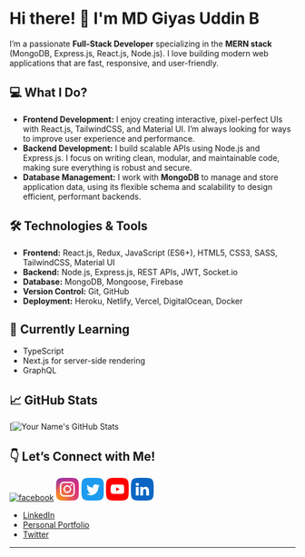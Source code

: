 # Hi there! 👋 I'm MD Giyas Uddin B 

I’m a passionate **Full-Stack Developer** specializing in the **MERN stack** (MongoDB, Express.js, React.js, Node.js). I love building modern web applications that are fast, responsive, and user-friendly.

## 💻 What I Do?
- **Frontend Development:** I enjoy creating interactive, pixel-perfect UIs with React.js, TailwindCSS, and Material UI. I’m always looking for ways to improve user experience and performance.
- **Backend Development:** I build scalable APIs using Node.js and Express.js. I focus on writing clean, modular, and maintainable code, making sure everything is robust and secure.
- **Database Management:** I work with **MongoDB** to manage and store application data, using its flexible schema and scalability to design efficient, performant backends.

## 🛠️ Technologies & Tools
- **Frontend:** React.js, Redux, JavaScript (ES6+), HTML5, CSS3, SASS, TailwindCSS, Material UI
- **Backend:** Node.js, Express.js, REST APIs, JWT, Socket.io
- **Database:** MongoDB, Mongoose, Firebase
- **Version Control:** Git, GitHub
- **Deployment:** Heroku, Netlify, Vercel, DigitalOcean, Docker

## 🌱 Currently Learning
- TypeScript
- Next.js for server-side rendering
- GraphQL

## 📈 GitHub Stats
[![Your Name's GitHub Stats](https://github.com/giyasuddinb)

## 👇 Let’s Connect with Me!
[<img src='https://github.com/giyasuddinb/giyasuddinb/blob/main/img/facebook.png?raw=true' alt='facebook' height='40'>](https://www.facebook.com/mdgiyasuddinb)  [<img src='https://github.com/shovoalways/shovoalways/blob/main/img/instagram.png?raw=true' alt='instagram' height='40'>](https://www.instagram.com/shovoalways/)  [<img src='https://github.com/shovoalways/shovoalways/blob/main/img/twitter.png?raw=true' alt='twitter' height='40'>](https://twitter.com/shovoalways)  [<img src='https://github.com/shovoalways/shovoalways/blob/main/img/youtube.png?raw=true' alt='YouTube' height='40'>](https://www.youtube.com/@ProcoderBD)  [<img src='https://github.com/shovoalways/shovoalways/blob/main/img/linkedin.png?raw=true' alt='linkedin' height='40'>](https://www.linkedin.com/in/shovoalways/)
- [LinkedIn](https://www.linkedin.com/in/md-giyas-uddinb/)
- [Personal Portfolio](https://yourportfolio.com)
- [Twitter](https://x.com/MdGiyasuddinB)

---

